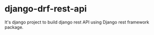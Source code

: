 # django-drf-rest-api
It's django project to build django rest API using Django rest framework package.
